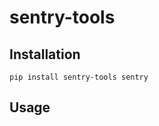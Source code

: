 # sentry-tools

## Installation

`pip install sentry-tools sentry`

## Usage

<!-- ### ⚠️ WARNING

Sentry needs to be installed and activated in your project, otherwise the tools will do nothing.

`pip install sentry-sdk` -->
